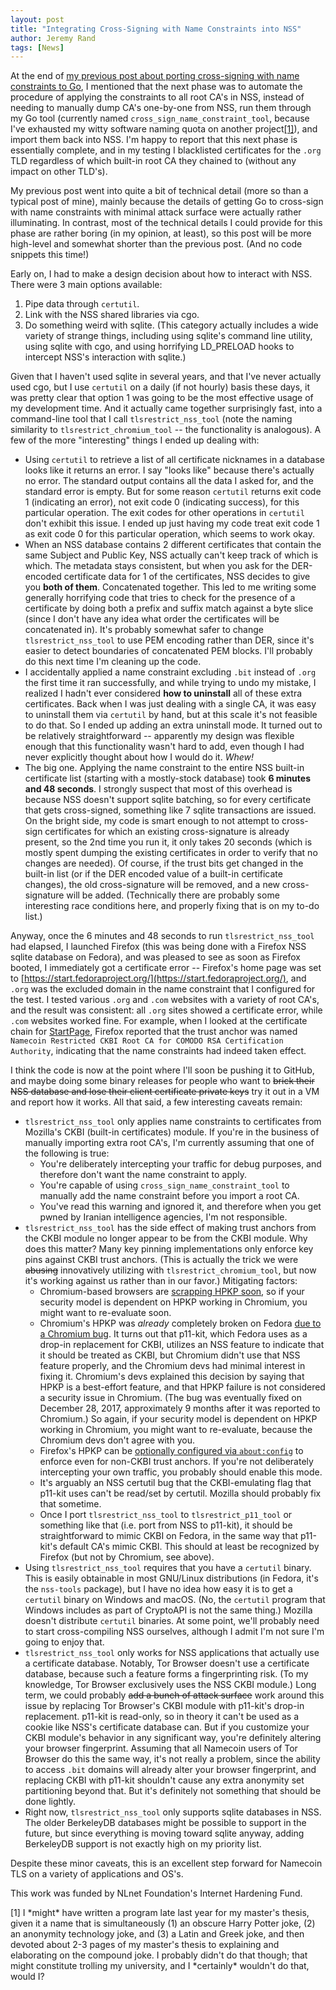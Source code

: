 ```yaml
---
layout: post
title: "Integrating Cross-Signing with Name Constraints into NSS"
author: Jeremy Rand
tags: [News]
---
```


At the end of [my previous post about porting cross-signing with name constraints to Go]({{site.baseurl}}2018/03/25/cross-signing-name-constraints-go.html), I mentioned that the next phase was to automate the procedure of applying the constraints to all root CA's in NSS, instead of needing to manually dump CA's one-by-one from NSS, run them through my Go tool (currently named `cross_sign_name_constraint_tool`, because I've exhausted my witty software naming quota on another project<a href="#footnote1">[1]</a>), and import them back into NSS.  I'm happy to report that this next phase is essentially complete, and in my testing I blacklisted certificates for the `.org` TLD regardless of which built-in root CA they chained to (without any impact on other TLD's).

My previous post went into quite a bit of technical detail (more so than a typical post of mine), mainly because the details of getting Go to cross-sign with name constraints with minimal attack surface were actually rather illuminating.  In contrast, most of the technical details I could provide for this phase are rather boring (in my opinion, at least), so this post will be more high-level and somewhat shorter than the previous post.  (And no code snippets this time!)

Early on, I had to make a design decision about how to interact with NSS.  There were 3 main options available:

1. Pipe data through `certutil`.
2. Link with the NSS shared libraries via cgo.
3. Do something weird with sqlite.  (This category actually includes a wide variety of strange things, including using sqlite's command line utility, using sqlite with cgo, and using horrifying LD_PRELOAD hooks to intercept NSS's interaction with sqlite.)

Given that I haven't used sqlite in several years, and that I've never actually used cgo, but I use `certutil` on a daily (if not hourly) basis these days, it was pretty clear that option 1 was going to be the most effective usage of my development time.  And it actually came together surprisingly fast, into a command-line tool that I call `tlsrestrict_nss_tool` (note the naming similarity to `tlsrestrict_chromium_tool` -- the functionality is analogous).  A few of the more "interesting" things I ended up dealing with:

* Using `certutil` to retrieve a list of all certificate nicknames in a database looks like it returns an error.  I say "looks like" because there's actually no error.  The standard output contains all the data I asked for, and the standard error is empty.  But for some reason `certutil` returns exit code 1 (indicating an error), not exit code 0 (indicating success), for this particular operation.  The exit codes for other operations in `certutil` don't exhibit this issue.  I ended up just having my code treat exit code 1 as exit code 0 for this particular operation, which seems to work okay.
* When an NSS database contains 2 different certificates that contain the same Subject and Public Key, NSS actually can't keep track of which is which.  The metadata stays consistent, but when you ask for the DER-encoded certificate data for 1 of the certificates, NSS decides to give you **both of them**.  Concatenated together.  This led to me writing some generally horrifying code that tries to check for the presence of a certificate by doing both a prefix and suffix match against a byte slice (since I don't have any idea what order the certificates will be concatenated in).  It's probably somewhat safer to change `tlsrestrict_nss_tool` to use PEM encoding rather than DER, since it's easier to detect boundaries of concatenated PEM blocks.  I'll probably do this next time I'm cleaning up the code.
* I accidentally applied a name constraint excluding `.bit` instead of `.org` the first time it ran successfully, and while trying to undo my mistake, I realized I hadn't ever considered **how to uninstall** all of these extra certificates.  Back when I was just dealing with a single CA, it was easy to uninstall them via `certutil` by hand, but at this scale it's not feasible to do that.  So I ended up adding an extra uninstall mode.  It turned out to be relatively straightforward -- apparently my design was flexible enough that this functionality wasn't hard to add, even though I had never explicitly thought about how I would do it.  *Whew!*
* The big one.  Applying the name constraint to the entire NSS built-in certificate list (starting with a mostly-stock database) took **6 minutes and 48 seconds**.  I strongly suspect that most of this overhead is because NSS doesn't support sqlite batching, so for every certificate that gets cross-signed, something like 7 sqlite transactions are issued.  On the bright side, my code is smart enough to not attempt to cross-sign certificates for which an existing cross-signature is already present, so the 2nd time you run it, it only takes 20 seconds (which is mostly spent dumping the existing certificates in order to verify that no changes are needed).  Of course, if the trust bits get changed in the built-in list (or if the DER encoded value of a built-in certificate changes), the old cross-signature will be removed, and a new cross-signature will be added.  (Technically there are probably some interesting race conditions here, and properly fixing that is on my to-do list.)

Anyway, once the 6 minutes and 48 seconds to run `tlsrestrict_nss_tool` had elapsed, I launched Firefox (this was being done with a Firefox NSS sqlite database on Fedora), and was pleased to see as soon as Firefox booted, I immediately got a certificate error -- Firefox's home page was set to [https://start.fedoraproject.org/](https://start.fedoraproject.org/), and `.org` was the excluded domain in the name constraint that I configured for the test.  I tested various `.org` and `.com` websites with a variety of root CA's, and the result was consistent: all `.org` sites showed a certificate error, while `.com` websites worked fine.  For example, when I looked at the certificate chain for [StartPage](https://www.startpage.com/), Firefox reported that the trust anchor was named `Namecoin Restricted CKBI Root CA for COMODO RSA Certification Authority`, indicating that the name constraints had indeed taken effect.

I think the code is now at the point where I'll soon be pushing it to GitHub, and maybe doing some binary releases for people who want to ~~brick their NSS database and lose their client certificate private keys~~ try it out in a VM and report how it works.  All that said, a few interesting caveats remain:

* `tlsrestrict_nss_tool` only applies name constraints to certificates from Mozilla's CKBI (built-in certificates) module.  If you're in the business of manually importing extra root CA's, I'm currently assuming that one of the following is true:
    - You're deliberately intercepting your traffic for debug purposes, and therefore don't want the name constraint to apply.
    - You're capable of using `cross_sign_name_constraint_tool` to manually add the name constraint before you import a root CA.
    - You've read this warning and ignored it, and therefore when you get pwned by Iranian intelligence agencies, I'm not responsible.
* `tlsrestrict_nss_tool` has the side effect of making trust anchors from the CKBI module no longer appear to be from the CKBI module.  Why does this matter?  Many key pinning implementations only enforce key pins against CKBI trust anchors.  (This is actually the trick we were ~~abusing~~ innovatively utilizing with `tlsrestrict_chromium_tool`, but now it's working against us rather than in our favor.)  Mitigating factors:
    - Chromium-based browsers are [scrapping HPKP soon](https://groups.google.com/a/chromium.org/d/topic/blink-dev/he9tr7p3rZ8), so if your security model is dependent on HPKP working in Chromium, you might want to re-evaluate soon.
    - Chromium's HPKP was *already* completely broken on Fedora [due to a Chromium bug](https://bugs.chromium.org/p/chromium/issues/detail?id=707280).  It turns out that p11-kit, which Fedora uses as a drop-in replacement for CKBI, utilizes an NSS feature to indicate that it should be treated as CKBI, but Chromium didn't use that NSS feature properly, and the Chromium devs had minimal interest in fixing it.  Chromium's devs explained this decision by saying that HPKP is a best-effort feature, and that HPKP failure is not considered a security issue in Chromium.  (The bug was eventually fixed on December 28, 2017, approximately 9 months after it was reported to Chromium.)  So again, if your security model is dependent on HPKP working in Chromium, you might want to re-evaluate, because the Chromium devs don't agree with you.
    - Firefox's HPKP can be [optionally configured via `about:config`](https://wiki.mozilla.org/SecurityEngineering/Public_Key_Pinning#How_to_use_pinning) to enforce even for non-CKBI trust anchors.  If you're not deliberately intercepting your own traffic, you probably should enable this mode.
    - It's arguably an NSS certutil bug that the CKBI-emulating flag that p11-kit uses can't be read/set by certutil.  Mozilla should probably fix that sometime.
    - Once I port `tlsrestrict_nss_tool` to `tlsrestrict_p11_tool` or something like that (i.e. port from NSS to p11-kit), it should be straightforward to mimic CKBI on Fedora, in the same way that p11-kit's default CA's mimic CKBI.  This should at least be recognized by Firefox (but not by Chromium, see above).
* Using `tlsrestrict_nss_tool` requires that you have a `certutil` binary.  This is easily obtainable in most GNU/Linux distributions (in Fedora, it's the `nss-tools` package), but I have no idea how easy it is to get a `certutil` binary on Windows and macOS.  (No, the `certutil` program that Windows includes as part of CryptoAPI is not the same thing.)  Mozilla doesn't distribute `certutil` binaries.  At some point, we'll probably need to start cross-compiling NSS ourselves, although I admit I'm not sure I'm going to enjoy that.
* `tlsrestrict_nss_tool` only works for NSS applications that actually use a certificate database.  Notably, Tor Browser doesn't use a certificate database, because such a feature forms a fingerprinting risk.  (To my knowledge, Tor Browser exclusively uses the NSS CKBI module.)  Long term, we could probably ~~add a bunch of attack surface~~ work around this issue by replacing Tor Browser's CKBI module with p11-kit's drop-in replacement.  p11-kit is read-only, so in theory it can't be used as a cookie like NSS's certificate database can.  But if you customize your CKBI module's behavior in any significant way, you're definitely altering your browser fingerprint.  Assuming that all Namecoin users of Tor Browser do this the same way, it's not really a problem, since the ability to access `.bit` domains will already alter your browser fingerprint, and replacing CKBI with p11-kit shouldn't cause any extra anonymity set partitioning beyond that.  But it's definitely not something that should be done lightly.
* Right now, `tlsrestrict_nss_tool` only supports sqlite databases in NSS.  The older BerkeleyDB databases might be possible to support in the future, but since everything is moving toward sqlite anyway, adding BerkeleyDB support is not exactly high on my priority list.

Despite these minor caveats, this is an excellent step forward for Namecoin TLS on a variety of applications and OS's.

This work was funded by NLnet Foundation's Internet Hardening Fund.

<div id="footnote1">[1] I *might* have written a program late last year for my master's thesis, given it a name that is simultaneously (1) an obscure Harry Potter joke, (2) an anonymity technology joke, and (3) a Latin and Greek joke, and then devoted about 2-3 pages of my master's thesis to explaining and elaborating on the compound joke.  I probably didn't do that though; that might constitute trolling my university, and I *certainly* wouldn't do that, would I?</div>
